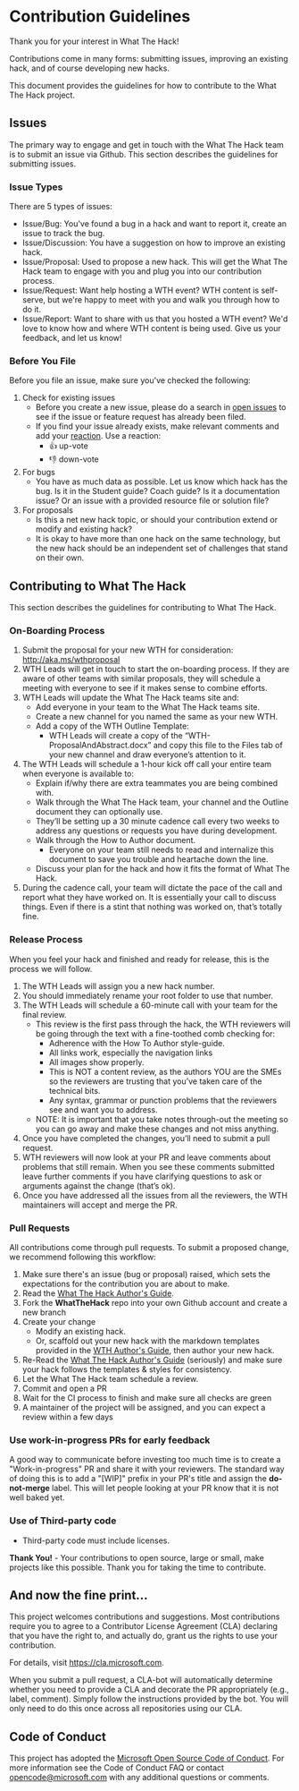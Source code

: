 # Contribution Guidelines

Thank you for your interest in What The Hack!

Contributions come in many forms: submitting issues, improving an existing hack, and of course developing new hacks.

This document provides the guidelines for how to contribute to the What The Hack project.

## Issues

The primary way to engage and get in touch with the What The Hack team is to submit an issue via Github. This section describes the guidelines for submitting issues.

### Issue Types

There are 5 types of issues:

- Issue/Bug: You've found a bug in a hack and want to report it, create an issue to track the bug.
- Issue/Discussion: You have a suggestion on how to improve an existing hack.
- Issue/Proposal: Used to propose a new hack. This will get the What The Hack team to engage with you and plug you into our contribution process.
- Issue/Request: Want help hosting a WTH event? WTH content is self-serve, but we're happy to meet with you and walk you through how to do it.
- Issue/Report: Want to share with us that you hosted a WTH event? We'd love to know how and where WTH content is being used. Give us your feedback, and let us know!

### Before You File

Before you file an issue, make sure you've checked the following:

1. Check for existing issues
    - Before you create a new issue, please do a search in [open issues](https://github.com/microsoft/WhatTheHack/issues) to see if the issue or feature request has already been filed.
    - If you find your issue already exists, make relevant comments and add your [reaction](https://github.com/blog/2119-add-reaction-to-pull-requests-issues-and-comments). Use a reaction:
        - 👍 up-vote
        - 👎 down-vote
1. For bugs
    - You have as much data as possible. Let us know which hack has the bug. Is it in the Student guide? Coach guide? Is it a documentation issue? Or an issue with a provided resource file or solution file?
1. For proposals
    - Is this a net new hack topic, or should your contribution extend or modify and existing hack?
    - It is okay to have more than one hack on the same technology, but the new hack should be an independent set of challenges that stand on their own.

## Contributing to What The Hack

This section describes the guidelines for contributing to What The Hack.

### On-Boarding Process

1.	Submit the proposal for your new WTH for consideration: http://aka.ms/wthproposal
1.	WTH Leads will get in touch to start the on-boarding process. If they are aware of other teams with similar proposals, they will schedule a meeting with everyone to see if it makes sense to combine efforts.
1.	WTH Leads will update the What The Hack teams site and:
    - Add everyone in your team to the What The Hack teams site.
    - Create a new channel for you named the same as your new WTH.
    - Add a copy of the WTH Outline Template:
        - WTH Leads will create a copy of the “WTH-ProposalAndAbstract.docx” and copy this file to the Files tab of your new channel and draw everyone’s attention to it.
1.	The WTH Leads will schedule a 1-hour kick off call your entire team when everyone is available to:
    - Explain if/why there are extra teammates you are being combined with.
    - Walk through the What The Hack team, your channel and the Outline document they can optionally use.
    - They’ll be setting up a 30 minute cadence call every two weeks to address any questions or requests you have during development.
    - Walk through the How to Author document. 
        - Everyone on your team still needs to read and internalize this document to save you trouble and heartache down the line.
    - Discuss your plan for the hack and how it fits the format of What The Hack.
1.	During the cadence call, your team will dictate the pace of the call and report what they have worked on. It is essentially your call to discuss things. Even if there is a stint that nothing was worked on, that’s totally fine.

### Release Process

When you feel your hack and finished and ready for release, this is the process we will follow.

1.	The WTH Leads will assign you a new hack number.	
1.	You should immediately rename your root folder to use that number.
1.	The WTH Leads will schedule a 60-minute call with your team for the final review.
    - This review is the first pass through the hack, the WTH reviewers will be going through the text with a fine-toothed comb checking for:
        - Adherence with the How To Author style-guide.
        - All links work, especially the navigation links
        - All images show properly.
        - This is NOT a content review, as the authors YOU are the SMEs so the reviewers are trusting that you’ve taken care of the technical bits.
        - Any syntax, grammar or punction problems that the reviewers see and want you to address.
    - NOTE: It is important that you take notes through-out the meeting so you can go away and make these changes and not miss anything.
1.	Once you have completed the changes, you’ll need to submit a pull request.
1.	WTH reviewers will now look at your PR and leave comments about problems that still remain. When you see these comments submitted leave further comments if you have clarifying questions to ask or arguments against the change (that’s ok).
1.	Once you have addressed all the issues from all the reviewers, the WTH maintainers will accept and merge the PR.




### Pull Requests

All contributions come through pull requests. To submit a proposed change, we recommend following this workflow:

1. Make sure there's an issue (bug or proposal) raised, which sets the expectations for the contribution you are about to make.
1. Read the [What The Hack Author's Guide](./000-HowToHack/WTH-HowToAuthorAHack.md).
1. Fork the **WhatTheHack** repo into your own Github account and create a new branch
1. Create your change
    - Modify an existing hack.
    - Or, scaffold out your new hack with the markdown templates provided in the [WTH Author's Guide](./000-HowToHack/WTH-HowToAuthorAHack.md), then author your new hack. 
1. Re-Read the [What The Hack Author's Guide](./000-HowToHack/WTH-HowToAuthorAHack.md) (seriously) and make sure your hack follows the templates & styles for consistency.
1. Let the What The Hack team schedule a review.
1. Commit and open a PR
1. Wait for the CI process to finish and make sure all checks are green
1. A maintainer of the project will be assigned, and you can expect a review within a few days

### Use work-in-progress PRs for early feedback

A good way to communicate before investing too much time is to create a "Work-in-progress" PR and share it with your reviewers. The standard way of doing this is to add a "[WIP]" prefix in your PR's title and assign the **do-not-merge** label. This will let people looking at your PR know that it is not well baked yet.

### Use of Third-party code

- Third-party code must include licenses.

**Thank You!** - Your contributions to open source, large or small, make projects like this possible. Thank you for taking the time to contribute.

## And now the fine print...

This project welcomes contributions and suggestions. Most contributions require you to
agree to a Contributor License Agreement (CLA) declaring that you have the right to,
and actually do, grant us the rights to use your contribution.

For details, visit https://cla.microsoft.com.

When you submit a pull request, a CLA-bot will automatically determine whether you need
to provide a CLA and decorate the PR appropriately (e.g., label, comment). Simply follow the
instructions provided by the bot. You will only need to do this once across all repositories using our CLA.

## Code of Conduct

This project has adopted the [Microsoft Open Source Code of Conduct](https://opensource.microsoft.com/codeofconduct/). For more information see the Code of Conduct FAQ
or contact opencode@microsoft.com with any additional questions or comments.

